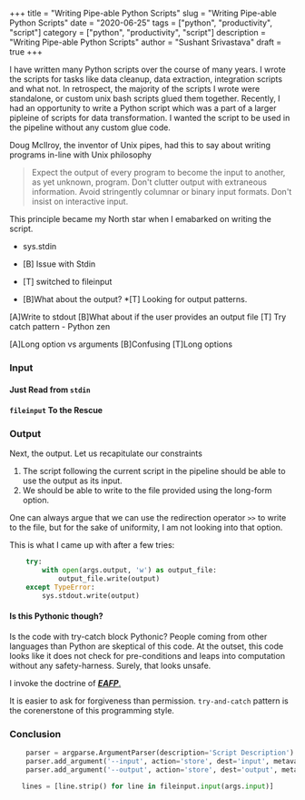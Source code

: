 +++
title = "Writing Pipe-able Python Scripts"
slug = "Writing Pipe-able Python Scripts"
date = "2020-06-25"
tags = ["python", "productivity", "script"]
category = ["python", "productivity", "script"]
description = "Writing Pipe-able Python Scripts"
author = "Sushant Srivastava"
draft = true
+++

I have written many Python scripts over the course of many years.
I wrote the scripts for tasks like data cleanup, data extraction,
integration scripts and what not. In retrospect, the majority of the 
scripts I wrote were standalone, or custom unix bash scripts glued them
together. Recently, I had an opportunity to write a Python script which 
was a part of a larger pipleine of scripts for data transformation. 
I wanted the script to be used in the pipeline without any custom glue code.


Doug McIlroy, the inventor of Unix pipes, had this to say about writing programs 
in-line with Unix philosophy

> Expect the output of every program to become the input to another, as yet unknown, program. Don't clutter output with extraneous information. Avoid stringently columnar or binary input formats. Don't insist on interactive input.

This principle became my North star when I emabarked on writing the script.

* sys.stdin
* [B] Issue with Stdin
* [T] switched to fileinput


* [B]What about the output?
*[T] Looking for output patterns.


[A]Write to stdout
[B]What about if the user provides an output file
[T] Try catch pattern - Python zen

[A]Long option vs arguments
[B]Confusing
[T]Long options
### Input ###

#### Just Read from `stdin` ####

#### `fileinput` To the Rescue ####

### Output ###
Next, the output. Let us recapitulate our constraints

1. The script following the current script in the pipeline should be able to use the output as its input.
2. We should be able to write to the file provided using the long-form option.

One can always argue that we can use the redirection operator `>>` to write to the file, but for the
sake of uniformity, I am not looking into that option.

This is what I came up with after a few tries:

```python
    try:
        with open(args.output, 'w') as output_file:
            output_file.write(output)
    except TypeError:
        sys.stdout.write(output)
```



#### Is this Pythonic though? ####

Is the code with try-catch block Pythonic? People coming from other languages than Python are skeptical of this code.
At the outset, this code looks like it does not check for pre-conditions and leaps into computation without any
safety-harness. Surely, that looks unsafe.

I invoke the doctrine of [***EAFP***.](https://docs.python.org/3.4/glossary.html#:~:text=Easier%20to%20ask%20for%20forgiveness,many%20try%20and%20except%20statements.)

It is easier to ask for forgiveness than permission. `try-and-catch` pattern is the corenerstone of this programming
style.



### Conclusion ###




```python
    parser = argparse.ArgumentParser(description='Script Description')
    parser.add_argument('--input', action='store', dest='input', metavar='FILE', help='Input file')
    parser.add_argument('--output', action='store', dest='output', metavar='FILE', help='Output file')
```

```python
   lines = [line.strip() for line in fileinput.input(args.input)]
```




